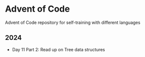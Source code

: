# Advent of Code

Advent of Code repository for self-training with different languages

## 2024

* Day 11 Part 2: Read up on Tree data structures
